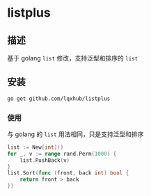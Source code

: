 
# listplus

## 描述

基于 golang `list` 修改，支持泛型和排序的 `list`

## 安装

```bash
go get github.com/lqxhub/listplus
```

### 使用

与 golang 的 `list` 用法相同，只是支持泛型和排序

```go
list := New[int]()
for _, v := range rand.Perm(1000) {
    list.PushBack(v)
}
list.Sort(func (front, back int) bool {
    return front > back
})
```
